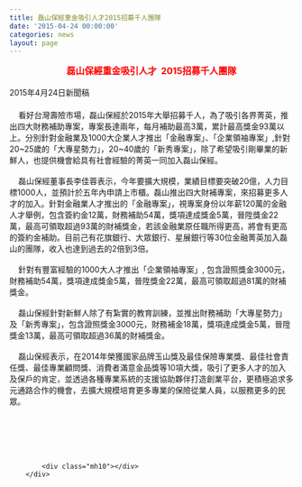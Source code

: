 ```yaml
---
title: 磊山保經重金吸引人才2015招募千人團隊
date: '2015-04-24 00:00:00'
categories: news
layout: page
---
```


<div class="text">
			<div>
	<div align="center">
		<span style="color:#ff0000;"><span style="font-size:16px;"><strong>磊山保經重金吸引人才&nbsp; 2015招募千人團隊</strong></span></span></div>
	<div align="center">
		&nbsp;</div>
	<div>
		2015年4月24日新聞稿</div>
	<div>
		　</div>
	<div>
		&nbsp; &nbsp;&nbsp;看好台灣壽險巿場，磊山保經於2015年大舉招募千人，<wbr>為了吸引各界菁英，推出四大財務補助專案，專案長達兩年，<wbr>每月補助最高3萬，累計最高獎金93萬以上。分別針對金融業及1<wbr>000大企業人才推出「金融專案」、「企業領袖專案」,針對20<wbr>~25歲的「大專星勢力」，20~40歲的「新秀專案」，<wbr>除了希望吸引剛畢業的新鮮人，<wbr>也提供機會給具有社會經驗的菁英一同加入磊山保經。</div>
	<div>
		&nbsp;</div>
	<div>
		&nbsp; &nbsp;&nbsp;磊山保經董事長李佳蓉表示，今年要擴大規模，業績目標要突破<wbr>20億，人力目標1000人，並預計於五年內申請上市櫃。<wbr>磊山推出四大財補專案，來招募更多人才的加入。<wbr>針對金融業人才推出的「金融專案」，視專案身份以年薪120萬的<wbr>金融人才舉例，包含簽約金12萬，財務補助54萬，獎項達成獎金<wbr>5萬，晉陞獎金22萬，最高可領取超過93萬的財補獎金，<wbr>若該金融業原任職所得更高，將會有更高的簽約金補助。<wbr>目前己有花旗銀行、大眾銀行、星展銀行等30位金融菁英加入磊山<wbr>的團隊，收入也達到過去的2倍到3倍。</div>
	<div>
		&nbsp;&nbsp;&nbsp;</div>
	<div>
		&nbsp; &nbsp;&nbsp;針對有豐富經驗的1000大人才推出「企業領袖專案」,&nbsp;包含證照獎金3000元，財務補助54萬，獎項達成獎金5萬，<wbr>晉陞獎金22萬，最高可領取超過81萬的財補獎金。</div>
	<div>
		&nbsp;</div>
	<div>
		&nbsp; &nbsp;&nbsp;磊山保經針對新鮮人除了有紮實的教育訓練，並推出財務補助「<wbr>大專星勢力」及「新秀專案」，包含證照獎金3000元，財務補金<wbr>18萬，獎項達成獎金5萬，晉陞獎金13萬，最高可領取超過36<wbr>萬的財補獎金。</div>
	<div>
		&nbsp;</div>
	<div>
		&nbsp;&nbsp;&nbsp;&nbsp;磊山保經表示，在2014年榮獲國家品牌玉山獎及最佳保險專業獎<wbr>、最佳社會責任獎、最佳專業顧問獎、消費者滿意金品獎等10項大<wbr>獎，吸引了更多人才的加入及保戶的肯定，<wbr>並透過各種專業系統的支援協助夥伴打造創業平台，<wbr>更積極追求多元通路合作的機會，<wbr>去擴大規模培育更多專業的保險從業人員，以服務更多的民眾。</div>
	<div>
		&nbsp;</div>
	<div>
		&nbsp;</div>
	<div>
		&nbsp;</div>
	<div>
		&nbsp;</div>
</div>
<div>
	&nbsp;</div>

			<div class="mh10"></div>
		</div>